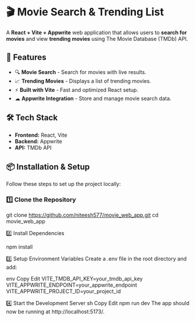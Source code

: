 # 🎬 Movie Search & Trending List

A **React + Vite + Appwrite** web application that allows users to **search for movies** and view **trending movies** using The Movie Database (TMDb) API.

## 🚀 Features
- 🔍 **Movie Search** - Search for movies with live results.  
- 📈 **Trending Movies** - Displays a list of trending movies.  
- ⚡ **Built with Vite** - Fast and optimized React setup.  
- ☁ **Appwrite Integration** - Store and manage movie search data.  

## 🛠️ Tech Stack
- **Frontend:** React, Vite  
- **Backend:** Appwrite  
- **API:** TMDb API  

## 📦 Installation & Setup
Follow these steps to set up the project locally:

### 1️⃣ Clone the Repository

git clone https://github.com/niteesh577/movie_web_app.git
cd movie_web_app

2️⃣ Install Dependencies

npm install

3️⃣ Setup Environment Variables
Create a .env file in the root directory and add:

env
Copy
Edit
VITE_TMDB_API_KEY=your_tmdb_api_key
VITE_APPWRITE_ENDPOINT=your_appwrite_endpoint
VITE_APPWRITE_PROJECT_ID=your_project_id

4️⃣ Start the Development Server
sh
Copy
Edit
npm run dev
The app should now be running at http://localhost:5173/.
